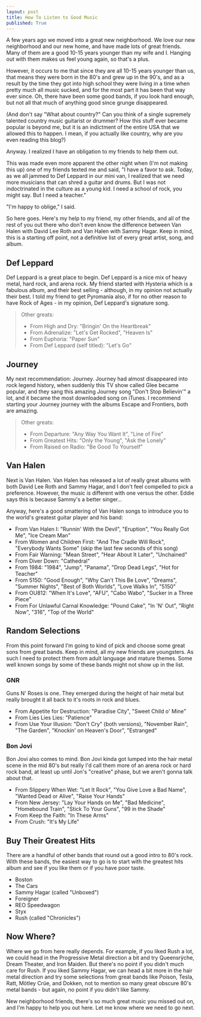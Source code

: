 ```yaml
---
layout: post
title: How To Listen to Good Music
published: True
---
```

A few years ago we moved into a great new neighborhood.  We love our new neighborhood and our new home, and have made lots of great friends.  Many of them are a good 10-15 years younger than my wife and I.  Hanging out with them makes us feel young again, so that's a plus.

However, it occurs to me that since they are all 10-15 years younger than us, that means they were born in the 80's and grew up in the 90's, and as a result by the time they got into high school they were living in a time when pretty much all music sucked, and for the most part it has been that way ever since.  Oh, there have been some good bands, if you look hard enough, but not all that much of anything good since grunge disappeared.

(And don't say "What about country?"  Can you think of a single supremely talented country music guitarist or drummer?  How this stuff ever became popular is beyond me, but it is an indictment of the entire USA that we allowed this to happen.  I mean, if you actually like country, why are you even reading this blog?)

Anyway.  I realized I have an obligation to my friends to help them out.

This was made even more apparent the other night when (I'm not making this up) one of my friends texted me and said, "I have a favor to ask.  Today, as we all jammed to Def Leppard in our mini van, I  realized that we need more musicians that can shred a guitar and drums. But I was not indoctrinated in the culture as a young kid. I need a school of rock, you might say. But I need a teacher."

"I'm happy to oblige," I said.

So here goes.  Here's my help to my friend, my other friends, and all of the rest of you out there who don't even know the difference between Van Halen with David Lee Roth and Van Halen with Sammy Hagar.  Keep in mind, this is a starting off point, not a definitive list of every great artist, song, and album.

## Def Leppard
Def Leppard is a great place to begin.  Def Leppard is a nice mix of heavy metal, hard rock, and arena rock.  My friend started with Hysteria which is a fabulous album, and their best selling - although, in my opinion not actually their best.  I told my friend to get Pyromania also, if for no other reason to have Rock of Ages - in my opinion, Def Leppard's signature song.

> Other greats:
> * From High and Dry:  "Bringin' On the Heartbreak"
> * From Adrenalize:  "Let's Get Rocked", "Heaven Is"
> * From Euphoria:  "Paper Sun"
> * From Def Leppard (self titled):  "Let's Go"

## Journey
My next recommendation:  Journey.  Journey had almost disappeared into rock legend history, when suddenly this TV show called Glee became popular, and they sang this amazing Journey song "Don't Stop Believin'" a lot, and it became the most downloaded song on iTunes.  I recommend starting your Journey journey with the albums Escape and Frontiers, both are amazing.

> Other greats:
> * From Departure:  "Any Way You Want It", "Line of Fire"
> * From Greatest Hits:  "Only the Young", "Ask the Lonely"
> * From Raised on Radio:  "Be Good To Yourself"

## Van Halen
Next is Van Halen.  Van Halen has released a lot of really great albums with both David Lee Roth and Sammy Hagar, and I don't feel compelled to pick a preference.  However, the music *is* different with one versus the other.  Eddie says this is because Sammy's a better singer...

Anyway, here's a good smattering of Van Halen songs to introduce you to the world's greatest guitar player and his band:
* From Van Halen I:  "Runnin' With the Devil", "Eruption", "You Really Got Me", "Ice Cream Man"
* From Women and Children First:  "And The Cradle Will Rock", "Everybody Wants Some" (skip the last few seconds of this song)
* From Fair Warning:  "Mean Street", "Hear About It Later", "Unchained"
* From Diver Down:  "Cathedral"
* From 1984:  "1984", "Jump", "Panama", "Drop Dead Legs", "Hot for Teacher"
* From 5150:  "Good Enough", "Why Can't This Be Love", "Dreams", "Summer Nights", "Best of Both Worlds", "Love Walks In", "5150"
* From OU812:  "When It's Love", "AFU", "Cabo Wabo", "Sucker in a Three Piece"
* From For Unlawful Carnal Knowledge:  "Pound Cake", "In 'N' Out", "Right Now", "316", "Top of the World"

## Random Selections
From this point forward I'm going to kind of pick and choose some great sons from great bands.  Keep in mind, all my new friends are youngsters.  As such I need to protect them from adult language and mature themes.  Some well known songs by some of these bands might not show up in the list.

### GNR
Guns N' Roses is one.  They emerged during the height of hair metal but really brought it all back to it's roots in rock and blues.
* From Appetite for Destruction:  "Paradise City", "Sweet Child o' Mine"
* From Lies Lies Lies:  "Patience"
* From Use Your Illusion:  "Don't Cry" (both versions), "November Rain", "The Garden", "Knockin' on Heaven's Door", "Estranged"

### Bon Jovi
Bon Jovi also comes to mind.  Bon Jovi kinda got lumped into the hair metal scene in the mid 80's but really I'd call them more of an arena rock or hard rock band, at least up until Jon's "creative" phase, but we aren't gonna talk about that.
* From Slippery When Wet:  "Let It Rock", "You Give Love a Bad Name", "Wanted Dead or Alive", "Raise Your Hands"
* From New Jersey:  "Lay Your Hands on Me", "Bad Medicine", "Homebound Train", "Stick To Your Guns", "99 in the Shade"
* From Keep the Faith:  "In These Arms"
* From Crush:  "It's My Life"

## Buy Their Greatest Hits
There are a handful of other bands that round out a good intro to 80's rock.  With these bands, the easiest way to go is to start with the greatest hits album and see if you like them or if you have poor taste.
* Boston
* The Cars
* Sammy Hagar (called "Unboxed")
* Foreigner
* REO Speedwagon
* Styx
* Rush (called "Chronicles")

## Now Where?
Where we go from here really depends.  For example, if you liked Rush a lot, we could head in the Progressive Metal direction a bit and try Queensrÿche, Dream Theater, and Iron Maiden.  But there's no point if you didn't much care for Rush.  If you liked Sammy Hagar, we can head a bit more in the hair metal direction and try some selections from great bands like Poison, Tesla, Ratt, Mötley Crüe, and Dokken, not to mention so many great obscure 80's metal bands - but again, no point if you didn't like Sammy.

New neighborhood friends, there's so much great music you missed out on, and I'm happy to help you out here.  Let me know where we need to go next.

